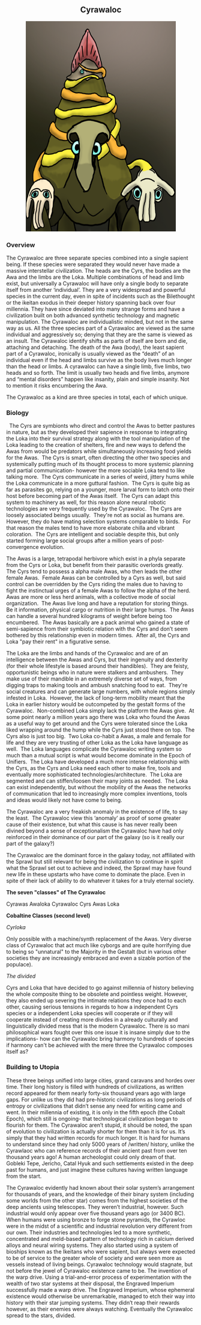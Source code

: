 

<h2 align="center">Cyrawaloc
</h2>
<p align="center">
<img src="https://github.com/Insculpo/Sandbox_Galaxy/blob/Galactic/Stellar_Abyss_Setting_Bible/Photo_Directory/Cyrawaloc.png" width="400" height="560">
</p>

### Overview

The Cyrawaloc are three separate species combined into a single sapient being. If these species were separated they would never have made a massive interstellar civilization.  The heads are the Cyrs, the bodies are the Awa and the limbs are the Loka.  Multiple combinations of head and limb exist, but universally a Cyrawaloc will have only a single body to separate itself from another ‘individual’.  They are a very widespread and powerful species in the current day, even in spite of incidents such as the Bilethought or the ikeitan exodus in their deeper history spanning back over four millennia.  They have since deviated into many strange forms and have a civilization built on both advanced synthetic technology and magnetic manipulation.  The Cyrawaloc are individualistic minded, but not in the same way as us.  All the three species part of a Cyrawaloc are viewed as the same individual and aggressively so; denying that they are the same is viewed as an insult. The Cyrawaloc identify shifts as parts of itself are born and die, attaching and detaching.  The death of the Awa (body), the least sapient part of a Cyrawaloc, ironically is usually viewed as the “death” of an individual even if the head and limbs survive as the body lives much longer than the head or limbs.  A cyrawaloc can have a single limb, five limbs, two heads and so forth.  The limit is usually two heads and five limbs, anymore and “mental disorders” happen like insanity, plain and simple insanity.  Not to mention it risks encumbering the Awa.  

The Cyrawaloc as a kind are three species in total, each of which unique.

### Biology
 
The Cyrs are symbionts who direct and control the Awas to better pastures in nature, but as they developed their sapience in response to integrating the Loka into their survival strategy along with the tool manipulation of the Loka leading to the creation of shelters, fire and new ways to defend the Awas from would be predators while simultaneously increasing food yields for the Awas.  The Cyrs is smart, often directing the other two species and systemically putting much of its thought process to more systemic planning and partial communication- however the more sociable Loka tend to like talking more.  The Cyrs communicate in a series of weird, jittery hums while the Loka communicate in a more guttural fashion.  The Cyrs is quite big as far as parasites go, relying on a younger, more larval form to latch onto their host before becoming part of the Awas itself.  The Cyrs can adapt this system to machinery as well, for this reason alone neural robotic technologies are very frequently used by the Cyrawaloc.  The Cyrs are loosely associated beings usually.  They're not as social as humans are.  However, they do have mating selection systems comparable to birds.  For that reason the males tend to have more elaborate chilla and vibrant coloration.  The Cyrs are intelligent and sociable despite this, but only started forming large social groups after a million years of post-convergence evolution. 

The Awas is a large, tetrapodal herbivore which exist in a phyla separate from the Cyrs or Loka, but benefit from their parasitic overlords greatly.  The Cyrs tend to possess a alpha male Awas, who then leads the other female Awas.  Female Awas can be controlled by a Cyrs as well, but said control can be overridden by the Cyrs riding the males due to having to fight the instinctual urges of a female Awas to follow the alpha of the herd.  Awas are more or less herd animals, with a collective mode of social organization.  The Awas live long and have a reputation for storing things.  Be it information, physical cargo or nutrition in their large humps.  The Awas can handle a several hundred kilograms of weight before being too encumbered.  The Awas basically are a pack animal who gained a state of semi-sapience from their symbiotic relation with the Cyrs and don’t seem bothered by this relationship even in modern times.  After all, the Cyrs and Loka "pay their rent" in a figurative sense. 

The Loka are the limbs and hands of the Cyrawaloc and are of an intelligence between the Awas and Cyrs, but their ingenuity and dexterity (for their whole lifestyle is based around their handibles).  They are feisty, opportunistic beings who in nature were stalkers and ambushers.  They make use of their mandible in an extremely diverse set of ways, from digging traps to making tools and ambush snatching food to eat.  They're social creatures and can generate large numbers, with whole regions simply infested in Loka.  However, the lack of long-term mobility meant that the Loka in earlier history would be outcompeted by the gestalt forms of the Cyrawaloc.  Non-combined Loka simply lack the platform the Awas give.  At some point nearly a million years ago there was Loka who found the Awas as a useful way to get around and the Cyrs were tolerated since the Loka liked wrapping around the hump while the Cyrs just stood there on top.  The Cyrs also is just too big.  Two Loka co-habit a Awas, a male and female for life and they are very trusting of other Loka as the Loka have language as well.  The Loka languages complicate the Cyrawaloc writing system so much than a mutual script is what would become dominate in the Epoch of Unifiers.  The Loka have developed a much more intense relationship with the Cyrs, as the Cyrs and Loka need each other to make fire, tools and eventually more sophisticated technologies/architecture.  The Loka are segmented and can stiffen/loosen their many joints as needed.  The Loka can exist independently, but without the mobility of the Awas the networks of communication that led to increasingly more complex inventions, tools and ideas would likely not have come to being. 

The Cyrawaloc are a very freakish anomaly in the existence of life, to say the least.  The Cyrawaloc view this ‘anomaly’ as proof of some greater cause of their existence, but what this cause is has never really been divined beyond a sense of exceptionalism the Cyrawaloc have had only reinforced in their dominance of our part of the galaxy (so is it really our part of the galaxy?) 

The Cyrawaloc are the dominant force in the galaxy today, not affiliated with the Sprawl but still relevant for being the civilization to continue in spirit what the Sprawl set out to achieve and indeed, the Sprawl may have found new life in these upstarts who have come to dominate the place.  Even in spite of their lack of ability to do whatever it takes for a truly eternal society.

**The seven "classes" of The Cyrawaloc**

Cyrawas
Awaloka
Cyrawaloc
Cyrs
Awas
Loka

**Cobaltine Classes (second level)**

*Cyrloka*

 Only possible with a machine/synth replacement of the Awas.  Very diverse class of Cyrawaloc that act much like cyborgs and are quite horrifying due to being so "unnatural" to the Majority in the Gestalt (but in various other societies they are increasingly embraced and even a sizable portion of the populace).

*The divided*

Cyrs and Loka that have decided to go against millennia of history believing the whole composite thing to be obsolete and pointless weight.  However, they also ended up severing the intimate relations they once had to each other, causing serious tensions in regards to how a independent Cyrs species or a independent Loka species will cooperate or if they will cooperate instead of creating more divides in a already culturally and linguistically divided mess that is the modern Cyrawaloc.  There is so mani philosophical wars fought over this one issue it is insane simply due to the implications- how can the Cyrawaloc bring harmony to hundreds of species if harmony can't be achieved with the mere three the Cyrawaloc composes itself as?

### Building to Utopia

These three beings unified into large cities, grand caravans and hordes over time.  Their long history is filled with hundreds of civilizations, as written record appeared for them nearly forty-six thousand years ago with large gaps.  For unlike us they did had pre-historic civilizations as long periods of entropy or civilizations that didn’t sense any need for writing came and went.  In their millennia of existing, it is only in the fifth epoch (the Cobalt Epoch), which still is ongoing- that technological civilization began to flourish for them.  The Cyrawaloc aren’t stupid, it should be noted, the span of evolution to civilization is actually shorter for them than it is for us.  It’s simply that they had written records for much longer.  It is hard for humans to understand since they had only 5000 years of /written/ history, unlike the Cyrawlaoc who can reference records of their ancient past from over ten thousand years ago!  A human archeologist could only dream of that.  Gobleki Tepe, Jericho, Catal Hyuk and such settlements existed in the deep past for humans, and just imagine these cultures having written language from the start.  

The Cyrawaloc evidently had known about their solar system’s arrangement for thousands of years, and the knowledge of their binary system (including some worlds from the other star) comes from the highest societies of the deep ancients using telescopes.  They weren’t industrial, however.  Such industrial would only appear over five thousand years ago (or 3400 BC).  When humans were using bronze to forge stone pyramids, the Cyrawloc were in the midst of a scientific and industrial revolution very different from our own.  Their industries and technologies led to a more synthetic, concentrated and meld-based pattern of technology rich in calcium derived alloys and neural wiring systems.  They also started using a system of bioships known as the Ikeitans who were sapient, but always were expected to be of service to the greater whole of society and were seen more as vessels instead of living beings.  Cyrawaloc technology would stagnate, but not before the jewel of Cyrawaloc existence came to be.  The invention of the warp drive.  Using a trial-and-error process of experimentation with the wealth of two star systems at their disposal, the Engraved Imperium successfully made a warp drive.  The Engraved Imperium, whose ephemeral existence would otherwise be unremarkable, managed to etch their way into history with their star jumping systems.  They didn’t reap their rewards however, as their enemies were always watching.  Eventually the Cyrawaloc spread to the stars, divided.
